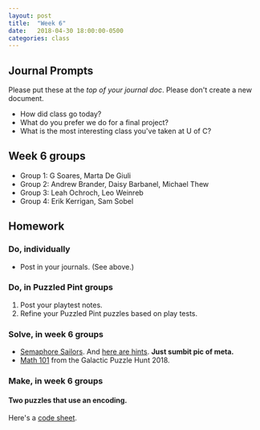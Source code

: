 ```yaml
---
layout: post
title:  "Week 6"
date:   2018-04-30 18:00:00-0500
categories: class
---
```


## Journal Prompts

Please put these at the *top of your journal doc*. Please don't create a new document.

- How did class go today?
- What do you prefer we do for a final project?
- What is the most interesting class you've taken at U of C?

## Week 6 groups

* Group 1: G Soares, Marta De Giuli
* Group 2: Andrew Brander, Daisy Barbanel, Michael Thew
* Group 3: Leah Ochroch, Leo Weinreb
* Group 4: Erik Kerrigan, Sam Sobel

## Homework

### Do, individually

* Post in your journals. (See above.)

### Do, in Puzzled Pint groups

1. Post your playtest notes.
2. Refine your Puzzled Pint puzzles based on play tests.

### Solve, in week 6 groups

* [Semaphore Sailors](/pdf/Semaphore_Sailors.pdf). And [here are hints](http://mysteryleague.com/semaphore). **Just sumbit pic of meta.**
* [Math 101](https://2018.galacticpuzzlehunt.com/puzzle/math-101) from the Galactic Puzzle Hunt 2018.

### Make, in week 6 groups

#### Two puzzles that use an encoding.

Here's a [code sheet](http://www.puzzledpint.com/files/3614/6881/3541/CodeSheet_07_2016.pdf).
